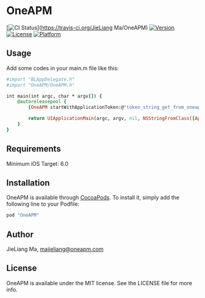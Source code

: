 # OneAPM

[![CI Status](http://img.shields.io/travis/jieliangma/OneAPM.svg?style=flat)](https://travis-ci.org/JieLiang Ma/OneAPM)
[![Version](https://img.shields.io/cocoapods/v/OneAPM.svg?style=flat)](http://cocoapods.org/pods/OneAPM)
[![License](https://img.shields.io/cocoapods/l/OneAPM.svg?style=flat)](http://cocoapods.org/pods/OneAPM)
[![Platform](https://img.shields.io/cocoapods/p/OneAPM.svg?style=flat)](http://cocoapods.org/pods/OneAPM)

## Usage

Add some codes in your main.m file like this:

```ruby
#import "BLAppDelegate.h"
#import "OneAPM/OneAPM.h"

int main(int argc, char * argv[]) {
	@autoreleasepool {
		[OneAPM startWithApplicationToken:@"token_string_get_from_oneapm"];

		return UIApplicationMain(argc, argv, nil, NSStringFromClass([AppDelegate class]));
	}
}

```

## Requirements

Minimum iOS Target: 6.0

## Installation

OneAPM is available through [CocoaPods](http://cocoapods.org). To install
it, simply add the following line to your Podfile:

```ruby
pod "OneAPM"
```

## Author

JieLiang Ma, majieliang@oneapm.com

## License

OneAPM is available under the MIT license. See the LICENSE file for more info.
